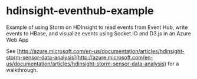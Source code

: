hdinsight-eventhub-example
==========================

Example of using Storm on HDInsight to read events from Event Hub, write events to HBase, and visualize events using Socket.IO and D3.js in an Azure Web App

See [http://azure.microsoft.com/en-us/documentation/articles/hdinsight-storm-sensor-data-analysis](http://azure.microsoft.com/en-us/documentation/articles/hdinsight-storm-sensor-data-analysis) for a walkthrough.